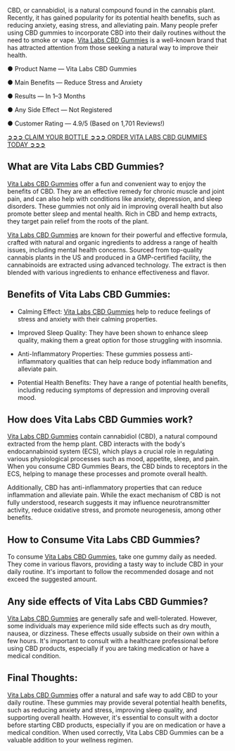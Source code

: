 CBD, or cannabidiol, is a natural compound found in the cannabis plant. Recently, it has gained popularity for its potential health benefits, such as reducing anxiety, easing stress, and alleviating pain. Many people prefer using CBD gummies to incorporate CBD into their daily routines without the need to smoke or vape. [Vita Labs CBD Gummies](https://www.facebook.com/getvitalabscbdgummies) is a well-known brand that has attracted attention from those seeking a natural way to improve their health.

● Product Name — Vita Labs CBD Gummies

● Main Benefits — Reduce Stress and Anxiety

● Results — In 1–3 Months

● Any Side Effect — Not Registered

● Customer Rating — 4.9/5 (Based on 1,701 Reviews!)‍

‍[➲➲➲ CLAIM YOUR BOTTLE ➲➲➲ ORDER VITA LABS CBD GUMMIES TODAY ➲➲➲](https://farmscbdoil.com/vita-labs-cbd-gummies/)

## What are Vita Labs CBD Gummies?

[Vita Labs CBD Gummies](https://vita-labs-cbd-gummies.tilda.ws/) offer a fun and convenient way to enjoy the benefits of CBD. They are an effective remedy for chronic muscle and joint pain, and can also help with conditions like anxiety, depression, and sleep disorders. These gummies not only aid in improving overall health but also promote better sleep and mental health. Rich in CBD and hemp extracts, they target pain relief from the roots of the plant.

[Vita Labs CBD Gummies](https://vitalabs-vita-labs-cbd-gummies.jimdosite.com/) are known for their powerful and effective formula, crafted with natural and organic ingredients to address a range of health issues, including mental health concerns. Sourced from top-quality cannabis plants in the US and produced in a GMP-certified facility, the cannabinoids are extracted using advanced technology. The extract is then blended with various ingredients to enhance effectiveness and flavor.

## Benefits of Vita Labs CBD Gummies:

- Calming Effect: [Vita Labs CBD Gummies](https://vitalabsgummies.wixsite.com/vitalabs-cbd-gummies) help to reduce feelings of stress and anxiety with their calming properties.

- Improved Sleep Quality: They have been shown to enhance sleep quality, making them a great option for those struggling with insomnia.

- Anti-Inflammatory Properties: These gummies possess anti-inflammatory qualities that can help reduce body inflammation and alleviate pain.

- Potential Health Benefits: They have a range of potential health benefits, including reducing symptoms of depression and improving overall mood.

## How does Vita Labs CBD Gummies work?

[Vita Labs CBD Gummies](https://vitalabs-vita-labs-cbd-gummies.company.site/) contain cannabidiol (CBD), a natural compound extracted from the hemp plant. CBD interacts with the body's endocannabinoid system (ECS), which plays a crucial role in regulating various physiological processes such as mood, appetite, sleep, and pain. When you consume CBD Gummies Bears, the CBD binds to receptors in the ECS, helping to manage these processes and promote overall health.

Additionally, CBD has anti-inflammatory properties that can reduce inflammation and alleviate pain. While the exact mechanism of CBD is not fully understood, research suggests it may influence neurotransmitter activity, reduce oxidative stress, and promote neurogenesis, among other benefits.

## How to Consume Vita Labs CBD Gummies?

To consume [Vita Labs CBD Gummies](https://vitalabs-vita-labs-cbd-gummies.webflow.io/), take one gummy daily as needed. They come in various flavors, providing a tasty way to include CBD in your daily routine. It's important to follow the recommended dosage and not exceed the suggested amount.

## Any side effects of Vita Labs CBD Gummies?

[Vita Labs CBD Gummies](https://vita-labs-cbd-gummies.yolasite.com/) are generally safe and well-tolerated. However, some individuals may experience mild side effects such as dry mouth, nausea, or dizziness. These effects usually subside on their own within a few hours. It's important to consult with a healthcare professional before using CBD products, especially if you are taking medication or have a medical condition.

## Final Thoughts:

[Vita Labs CBD Gummies](https://github.com/vita-labs-cbd-gummies) offer a natural and safe way to add CBD to your daily routine. These gummies may provide several potential health benefits, such as reducing anxiety and stress, improving sleep quality, and supporting overall health. However, it's essential to consult with a doctor before starting CBD products, especially if you are on medication or have a medical condition. When used correctly, Vita Labs CBD Gummies can be a valuable addition to your wellness regimen.
